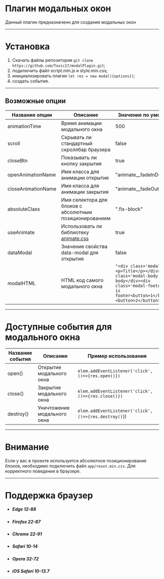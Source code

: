 # Плагин модальных окон  
Данный плагин предназначенн для создания модальных окон  

---
# Установка  
 1. Скачать файлы репозитория `git clone https://github.com/Toxic17/modalPlagin.git`;
 2. подключить файл script.min.js и style.min.css;
 3. инициализировать плагин `let res = new modal({options})`;
 4. создать события.  
---
## Возможные опции
| Название опции       | Описание                | Значение по умолчанию |
| ------------- |------------------| -----|
| animationTime   | Время анимации модального окна   | 500 |
| scroll    | Скрывать ли стандартный скроллбар браузера |false|
| closeBtn  | Показывать ли кнопку закрытия|   true |
| openAnimationName  | Имя класса для анимации открытия         |"animate__fadeInDownBig"|
| closeAnimationName  | Имя класса для анимации закрытия         |"animate__fadeOutDownBig"|
| absoluteClass | Имя селектора для блоков с абсолютным позиционированием|".fix-block"|
| useAnimate | Использовать ли библиотеку [animate.css](https://animate.style/)|true|
| dataModal |Значение свойства data-modal для открытия|false|
| modalHTML |HTML код самого модального окна|`"<div class='modal-title'><p>Title</p></div><div class='modal-body'>This is body</div><div class='modal-footer'>This is footer<button>1</button><button>2</button></div>"`|
---
# Доступные события для модального окна
| Название события       | Описание                | Пример использования |
| ------------- |------------------| -----|
| open()   | Открытие модального окна    | `elem.addEventListener('click',()=>{res.open()})` |
| close()   | Закрытие модального окна    | `elem.addEventListener('click',()=>{res.close()})` |
| destroy()  | Уничтожение модального окна    | `elem.addEventListener('click',()=>{res.destroy()`}) 
---
# Внимание 
Если у вас в проекте используется абсолютное позиционирование блоков, необходимо подключить файл `app/reset.min.css`. Для корректного поведения в браузере.

---
# Поддержка браузер
* ##### Edge 12-88
* ##### Firefox 22-87
* ##### Chrome 22-91
* ##### Safari 10-14
* ##### Opera 32-72
* ##### iOS Safari 10-13.7
